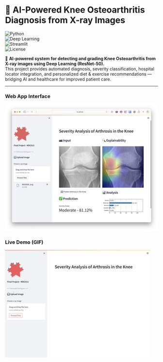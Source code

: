 # 🦵 AI-Powered Knee Osteoarthritis Diagnosis from X-ray Images  

![Python](https://img.shields.io/badge/Python-3.9-blue)  
![Deep Learning](https://img.shields.io/badge/Deep%20Learning-ResNet50-orange)  
![Streamlit](https://img.shields.io/badge/Framework-Streamlit-green)  
![License](https://img.shields.io/badge/License-MIT-yellow)  

🚀 **AI-powered system for detecting and grading Knee Osteoarthritis from X-ray images using Deep Learning (ResNet-50).**  
This project provides automated diagnosis, severity classification, hospital locator integration, and personalized diet & exercise recommendations — bridging AI and healthcare for improved patient care.  

---



### Web App Interface  
![Web App Screenshot](assets/streamlit_knee_ss.png)  

### Live Demo (GIF)  
![App Demo](assets/streamlit_knee_low.gif)  
